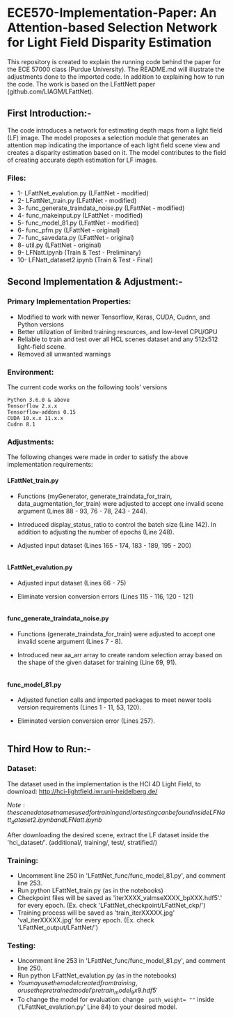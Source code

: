 # ECE570-Implementation-Paper: An Attention-based Selection Network for Light Field Disparity Estimation

This repository is created to explain the running code behind the paper for the ECE 57000 class (Purdue University). The README.md will illustrate the adjustments done to the imported code. In addition to explaining how to run the code. The work is based on the LFattNett paper (github.com/LIAGM/LFattNet).

## First Introduction:-
 
The code introduces a network for estimating depth maps from a light field (LF) image. The model proposes a selection module that generates an attention map indicating the importance of each light field scene view and creates a disparity estimation based on it. The model contributes to the field of creating accurate depth estimation for LF images.

### Files:
* 1- LFattNet_evalution.py (LFattNet - modified)
* 2- LFattNet_train.py (LFattNet - modified)
* 3- func_generate_traindata_noise.py (LFattNet - modified)
* 4- func_makeinput.py (LFattNet - modified)
* 5- func_model_81.py (LFattNet - modified)
* 6- func_pfm.py (LFattNet - original)
* 7- func_savedata.py (LFattNet - original)
* 8- util.py (LFattNet - original)
* 9- LFNatt.ipynb (Train & Test - Preliminary)
* 10- LFNatt_dataset2.ipynb (Train & Test - Final)

 
## Second Implementation & Adjustment:-

### Primary Implementation Properties:

* Modified to work with newer Tensorflow, Keras, CUDA, Cudnn, and Python versions
* Better utilization of limited training resources, and low-level CPU/GPU
* Reliable to train and test over all HCL scenes dataset and any 512x512 light-field scene.
* Removed all unwanted warnings

### Environment:
The current code works on the following tools' versions
```
Python 3.6.0 & above
Tensorflow 2.x.x
Tensorflow-addons 0.15
CUDA 10.x.x 11.x.x
Cudnn 8.1
```

### Adjustments:
The following changes were made in order to satisfy the above implementation requirements:

#### LFattNet_train.py

* Functions (myGenerator, generate_traindata_for_train, data_augmentation_for_train) were adjusted to accept one invalid scene argument (Lines 88 - 93, 76 - 78, 243 - 244).

* Introduced display_status_ratio to control the batch size (Line 142). In addition to adjusting the number of epochs (Line 248).

* Adjusted input dataset (Lines 165 - 174, 183 - 189, 195 - 200)

```
```

#### LFattNet_evalution.py

* Adjusted input dataset (Lines 66 - 75)

* Eliminate version conversion errors (Lines 115 - 116, 120 - 121)

```
```

#### func_generate_traindata_noise.py

* Functions (generate_traindata_for_train) were adjusted to accept one invalid scene argument (Lines 7 - 8).

* Introduced new aa_arr array to create random selection array based on the shape of the given dataset for training (Line 69, 91).

```
```

#### func_model_81.py

* Adjusted function calls and imported packages to meet newer tools version requirements (Lines 1 - 11, 53, 120).

* Eliminated version conversion error (Lines 257).

```
```

## Third How to Run:-

### Dataset:

The dataset used in the implementation is the HCI 4D Light Field, to download:
http://hci-lightfield.iwr.uni-heidelberg.de/

$Note: the scene dataset names used for training and/or testing can be found inside LFNatt_dataset2.ipynb and LFNatt.ipynb$

After downloading the desired scene, extract the LF dataset inside the 'hci_dataset/'. (additional/, training/, test/, stratified/)


### Training:
* Uncomment line 250 in 'LFattNet_func/func_model_81.py', and comment line 253.
* Run python LFattNet_train.py (as in the notebooks)
* Checkpoint files will be saved as 'iterXXXX_valmseXXXX_bpXXX.hdf5'.' for every epoch. (Ex. check 'LFattNet_checkpoint/LFattNet_ckp/')
* Training process will be saved as 'train_iterXXXXX.jpg' 'val_iterXXXXX.jpg' for every epoch. (Ex. check 'LFattNet_output/LFattNet/')

### Testing:
* Uncomment line 253 in 'LFattNet_func/func_model_81.py', and comment line 250.
* Run python LFattNet_evalution.py (as in the notebooks)
* $You may use the model created from training, or use the pretrained model 'pretrain_model_9x9.hdf5'$
* To change the model for evaluation: change ``` path_weight= ""``` inside ('LFattNet_evalution.py' Line 84) to your desired model.



